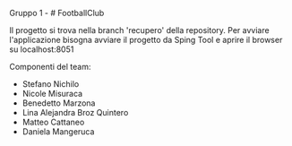Gruppo 1 - # FootballClub
 
 Il progetto si trova nella branch 'recupero' della repository.
 Per avviare l'applicazione bisogna avviare il progetto da Sping Tool e aprire il browser su localhost:8051
 
 
Componenti del team:
- Stefano Nichilo
- Nicole Misuraca
- Benedetto Marzona
- Lina Alejandra Broz Quintero
- Matteo Cattaneo
- Daniela Mangeruca
 
